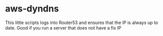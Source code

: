 aws-dyndns
==========

This little scripts logs into Router53 and ensures that the IP is always up to date. Good if you run a server that does not have a fix IP
